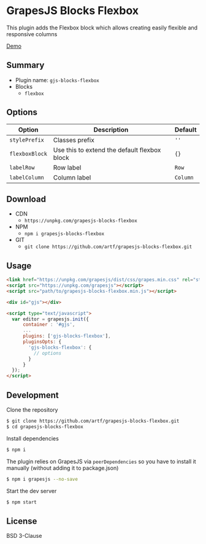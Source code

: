 # GrapesJS Blocks Flexbox

This plugin adds the Flexbox block which allows creating easily flexible and responsive columns

[Demo](https://codepen.io/artf/full/qpWBRW/)


## Summary

* Plugin name: `gjs-blocks-flexbox`
* Blocks
  * `flexbox`





## Options

|Option|Description|Default|
|-|-|-
|`stylePrefix`|Classes prefix|`''`|
|`flexboxBlock`|Use this to extend the default flexbox block|`{}`|
|`labelRow`|Row label|`Row`|
|`labelColumn`|Column label|`Column`|





## Download

* CDN
  * `https://unpkg.com/grapesjs-blocks-flexbox`
* NPM
  * `npm i grapesjs-blocks-flexbox`
* GIT
  * `git clone https://github.com/artf/grapesjs-blocks-flexbox.git`





## Usage

```html
<link href="https://unpkg.com/grapesjs/dist/css/grapes.min.css" rel="stylesheet"/>
<script src="https://unpkg.com/grapesjs"></script>
<script src="path/to/grapesjs-blocks-flexbox.min.js"></script>

<div id="gjs"></div>

<script type="text/javascript">
  var editor = grapesjs.init({
      container : '#gjs',
      ...
      plugins: ['gjs-blocks-flexbox'],
      pluginsOpts: {
        'gjs-blocks-flexbox': {
          // options
        }
      }
  });
</script>
```





## Development

Clone the repository

```sh
$ git clone https://github.com/artf/grapesjs-blocks-flexbox.git
$ cd grapesjs-blocks-flexbox
```

Install dependencies

```sh
$ npm i
```

The plugin relies on GrapesJS via `peerDependencies` so you have to install it manually (without adding it to package.json)

```sh
$ npm i grapesjs --no-save
```

Start the dev server

```sh
$ npm start
```





## License

BSD 3-Clause
